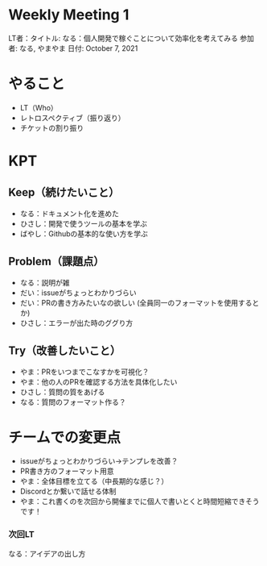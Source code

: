 # Weekly Meeting 1

LT者：タイトル: なる：個人開発で稼ぐことについて効率化を考えてみる
参加者: なる, やまやま
日付: October 7, 2021

# やること

- LT（Who）
- レトロスペクティブ（振り返り）
- チケットの割り振り

# KPT

## Keep（続けたいこと）

- なる：ドキュメント化を進めた
- ひさし：開発で使うツールの基本を学ぶ
- ばやし：Githubの基本的な使い方を学ぶ

## Problem（課題点）

- なる：説明が雑
- だい：issueがちょっとわかりづらい
- だい：PRの書き方みたいなの欲しい (全員同一のフォーマットを使用するとか)
- ひさし：エラーが出た時のググり方

## Try（改善したいこと）

- やま：PRをいつまでこなすかを可視化？
- やま：他の人のPRを確認する方法を具体化したい
- ひさし：質問の質をあげる
- なる：質問のフォーマット作る？

# チームでの変更点

- issueがちょっとわかりづらい→テンプレを改善？
- PR書き方のフォーマット用意
- やま：全体目標を立てる（中長期的な感じ？）
- Discordとか繋いで話せる体制
- やま：これ書くのを次回から開催までに個人で書いとくと時間短縮できそうです！

### 次回LT

なる：アイデアの出し方